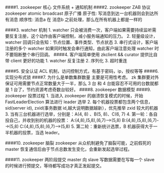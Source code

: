 ####1. zookeeper 核心
    文件系统 + 通知机制
####2. zookeeper ZAB 协议
    zookeeper atomic broadcast 原子广播
    原子性: 写消息到达一台机器则会到达所有消息
    顺序性: 消息a 在 消息b 之前处理，那么在所有机器上都是一样的

####3. watcher 机制
    1. watcher 只会被消费一次，客户端如果需要持续监听需要反复注册，这个动作由客户端控制，减小服务端通知的压力。
    2. 轻量级设计，watcher 回调只会告知：节点位置、事件类型、节点状态
    3. 串行式设计，客户端注册的多个 watcher 如果同时触发会串行通知，由此客户端注意处理 watcher 时不要阻断整个串行回调。
####4. 客户端简单使用
    zkclient && curator 提供比自带 client 更好的功能
    1. watcher 反复注册
    2. 序列化
    3. 超时重连

####5. 安全认证
    ACL 机制，访问控制方式，有基于密码，ip，授权等等
####6. 实现分布式锁
####7. 为什么是单数集群数量
    主要是可用性考虑。
    zk 集群要对外保证可用需要节点正常数量大于一半，那么 3 台 和 4 台能容忍不可用的台数就都是 1 台了，节约资源考虑奇数台较好。
####8. zookeeper 数据模型
####9. zookeeper 投票过程
    1. 当进入 zookeeper 的崩溃恢复模式的时候，开始 FastLeaderElection 算法进行 leader 选举
    2. 每个机器投票都包含两个信息，sid(server id), zxid(事务数据 id,越大说明数据越新），优先推举 zxid 较大的机器
    3. 当有三台机器进行选举，分别是：A(4, 8) 、B(5, 8)、C(6, 7)
    4. 第一轮：各自投自己，并收到别的机器的投票：
        A:(4,8),(5,8),(6,7)-->(5,8)
        B:(4,8),(5,8),(6,7)-->(5,8)
        C:(4,8),(5,8),(6,7)-->(5,8)
    5. 第二轮：重新统计选票，B 机器获得大于一半机器的投票，当选 leader。
    
####10. zookeeper 脑裂
    zookeeper 从众机制避免了脑裂可能，之前假死的 master 恢复通信后由于节点总数发生变化，会重新发起选举过程。
    
####11. zookeeper 两阶段提交
    master 向 slave 写数据需要在写每一个 slave 的时候进行预提交，等待都写成功才真正发起提交。